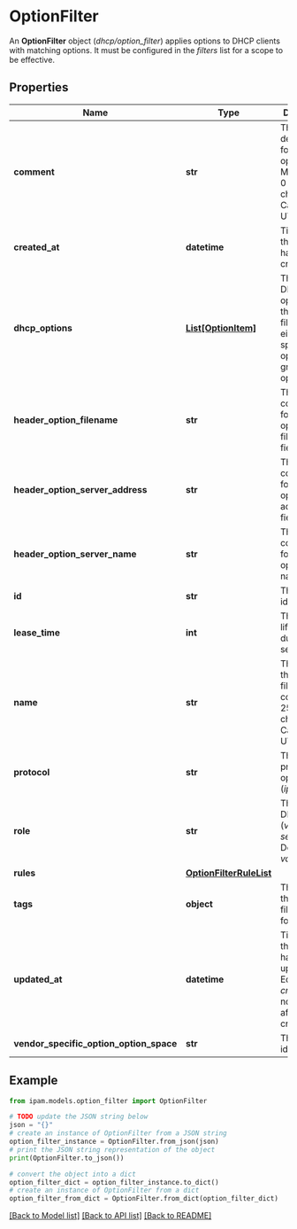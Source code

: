 # OptionFilter

An __OptionFilter__ object (_dhcp/option_filter_) applies options to DHCP clients with matching options. It must be configured in the _filters_ list for a scope to be effective.

## Properties

Name | Type | Description | Notes
------------ | ------------- | ------------- | -------------
**comment** | **str** | The description for the option filter. May contain 0 to 1024 characters. Can include UTF-8. | [optional] 
**created_at** | **datetime** | Time when the object has been created. | [optional] [readonly] 
**dhcp_options** | [**List[OptionItem]**](OptionItem.md) | The list of DHCP options for the option filter. May be either a specific option or a group of options. | [optional] 
**header_option_filename** | **str** | The configuration for header option filename field. | [optional] 
**header_option_server_address** | **str** | The configuration for header option server address field. | [optional] 
**header_option_server_name** | **str** | The configuration for header option server name field. | [optional] 
**id** | **str** | The resource identifier. | [optional] [readonly] 
**lease_time** | **int** | The lease lifetime duration in seconds. | [optional] 
**name** | **str** | The name of the option filter. Must contain 1 to 256 characters. Can include UTF-8. | 
**protocol** | **str** | The type of protocol of option filter (_ip4_ or _ip6_). | [optional] 
**role** | **str** | The role of DHCP filter (_values_ or _selection_).  Defaults to _values_. | [optional] 
**rules** | [**OptionFilterRuleList**](OptionFilterRuleList.md) |  | 
**tags** | **object** | The tags for the option filter in JSON format. | [optional] 
**updated_at** | **datetime** | Time when the object has been updated. Equals to _created_at_ if not updated after creation. | [optional] [readonly] 
**vendor_specific_option_option_space** | **str** | The resource identifier. | [optional] 

## Example

```python
from ipam.models.option_filter import OptionFilter

# TODO update the JSON string below
json = "{}"
# create an instance of OptionFilter from a JSON string
option_filter_instance = OptionFilter.from_json(json)
# print the JSON string representation of the object
print(OptionFilter.to_json())

# convert the object into a dict
option_filter_dict = option_filter_instance.to_dict()
# create an instance of OptionFilter from a dict
option_filter_from_dict = OptionFilter.from_dict(option_filter_dict)
```
[[Back to Model list]](../README.md#documentation-for-models) [[Back to API list]](../README.md#documentation-for-api-endpoints) [[Back to README]](../README.md)


